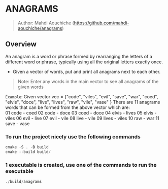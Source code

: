 # ANAGRAMS

> Author: Mahdi Aouchiche (<https://github.com/mahdi-aouchiche/anagrams>)

## Overview

An anagram is a word or phrase formed by rearranging the letters of a different word or phrase, typically using all the original letters exactly once.

* Given a vector of words, put and print all anagrams next to each other.

> Note: Enter any words in the main vector to see all anagrams of the given words

`Example`:
  Given vector vec = {"code", "viles", "evil", "save", "war", "coed", "elvis", "doce", "live", "lives", "raw", "vile", "vase" }
  There are 11 anagrams words that can be formed from the above vector which are:  
  01 code   -  coed
  02 code   -  doce
  03 coed   -  doce
  04 elvis  -  lives
  05 elvis  -  viles
  06 evil   -  live
  07 evil   -  vile
  08 live   -  vile
  09 lives  -  viles
  10 raw    -  war
  11 save   -  vase

### To run the project nicely use the following commands

```c++
cmake -S . -B build
cmake --build build/ 
```

### 1 executable is created, use one of the commands to run the executable

```c++
./build/anagrams
```
